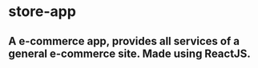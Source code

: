 # store-app

## A e-commerce app, provides all services of a general e-commerce site. Made using ReactJS.

